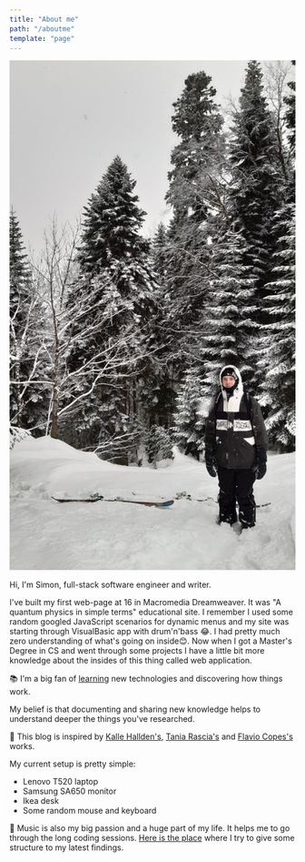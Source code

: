 ```yaml
---
title: "About me"
path: "/aboutme"
template: "page"
---
```


![../images/pages/aboutme/me_with_skis.jpg](../images/pages/aboutme/me_with_skis.jpg)

Hi, I'm Simon, full-stack software engineer and writer.

I've built my first web-page at 16 in Macromedia Dreamweaver. It was "A quantum physics in simple terms" educational site. I remember I used some random googled JavaScript scenarios for dynamic menus and my site was starting through VisualBasic app with drum'n'bass 😂. I had pretty much zero understanding of what's going on inside😊. Now when I got a Master's Degree in CS and went through some projects I have a little bit more knowledge about the insides of this thing called web application.

📚 I'm a big fan of [learning](https://www.simonbliznyuk.com/things-i-dont-know) new technologies and discovering how things work.

My belief is that documenting and sharing new knowledge helps to understand deeper the things you've researched.

🙌 This blog is inspired by [Kalle Hallden's](https://www.youtube.com/channel/UCWr0mx597DnSGLFk1WfvSkQ/channels), [Tania Rascia's](https://www.taniarascia.com/)  and [Flavio Copes's](https://flaviocopes.com/) works.

My current setup is pretty simple:

- Lenovo T520 laptop
- Samsung SA650 monitor
- Ikea desk
- Some random mouse and keyboard

🎷 Music is also my big passion and a huge part of my life. It helps me to go through the long coding sessions. [Here is the place](https://soundcloud.com/steamysunnyspace) where I try to give some structure to my latest findings.
